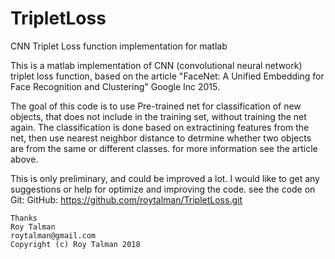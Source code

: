 # TripletLoss
CNN Triplet Loss function implementation for matlab 

This is a matlab implementation of CNN (convolutional neural network)  triplet loss function, based 
 on the article "FaceNet: A Unified Embedding for Face Recognition
 and Clustering"  Google Inc 2015.
	
 The goal of this code is to use Pre-trained net for classification of new objects, that 
 does not include in the training set, without  training the net again. The classification is done
  based on extractining features from the net, then use  nearest neighbor distance to detrmine whether
  two objects are from the same or different classes. 
   for more information see the article  above.
	
 This is only preliminary, and could be improved a lot.
I would like to get any suggestions or help for optimize and improving the code. see the code on Git:
 GitHub: https://github.com/roytalman/TripletLoss.git

	
	Thanks
	Roy Talman
	roytalman@gmail.com
	Copyright (c) Roy Talman 2018
